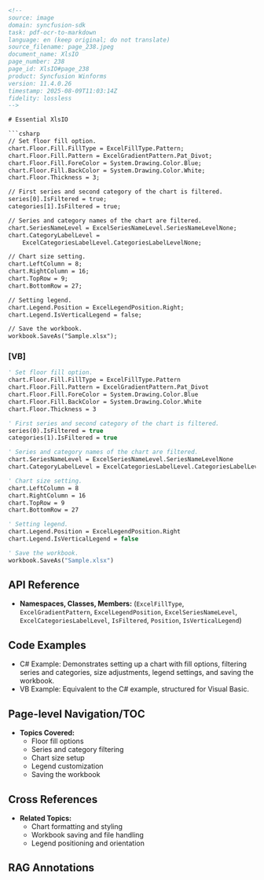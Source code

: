 ```html
<!-- 
source: image
domain: syncfusion-sdk
task: pdf-ocr-to-markdown
language: en (keep original; do not translate)
source_filename: page_238.jpeg
document_name: XlsIO
page_number: 238
page_id: XlsIO#page_238
product: Syncfusion Winforms
version: 11.4.0.26
timestamp: 2025-08-09T11:03:14Z
fidelity: lossless
-->

# Essential XlsIO

```csharp
// Set floor fill option.
chart.Floor.Fill.FillType = ExcelFillType.Pattern;
chart.Floor.Fill.Pattern = ExcelGradientPattern.Pat_Divot;
chart.Floor.Fill.ForeColor = System.Drawing.Color.Blue;
chart.Floor.Fill.BackColor = System.Drawing.Color.White;
chart.Floor.Thickness = 3;

// First series and second category of the chart is filtered.
series[0].IsFiltered = true;
categories[1].IsFiltered = true;

// Series and category names of the chart are filtered.
chart.SeriesNameLevel = ExcelSeriesNameLevel.SeriesNameLevelNone;
chart.CategoryLabelLevel =
    ExcelCategoriesLabelLevel.CategoriesLabelLevelNone;

// Chart size setting.
chart.LeftColumn = 8;
chart.RightColumn = 16;
chart.TopRow = 9;
chart.BottomRow = 27;

// Setting legend.
chart.Legend.Position = ExcelLegendPosition.Right;
chart.Legend.IsVerticalLegend = false;

// Save the workbook.
workbook.SaveAs("Sample.xlsx");
```

### [VB]

```vb
' Set floor fill option.
chart.Floor.Fill.FillType = ExcelFillType.Pattern
chart.Floor.Fill.Pattern = ExcelGradientPattern.Pat_Divot
chart.Floor.Fill.ForeColor = System.Drawing.Color.Blue
chart.Floor.Fill.BackColor = System.Drawing.Color.White
chart.Floor.Thickness = 3

' First series and second category of the chart is filtered.
series(0).IsFiltered = true
categories(1).IsFiltered = true

' Series and category names of the chart are filtered.
chart.SeriesNameLevel = ExcelSeriesNameLevel.SeriesNameLevelNone
chart.CategoryLabelLevel = ExcelCategoriesLabelLevel.CategoriesLabelLevelNone

' Chart size setting.
chart.LeftColumn = 8
chart.RightColumn = 16
chart.TopRow = 9
chart.BottomRow = 27

' Setting legend.
chart.Legend.Position = ExcelLegendPosition.Right
chart.Legend.IsVerticalLegend = false

' Save the workbook.
workbook.SaveAs("Sample.xlsx")
```

## API Reference

- **Namespaces, Classes, Members:** (`ExcelFillType`, `ExcelGradientPattern`, `ExcelLegendPosition`, `ExcelSeriesNameLevel`, `ExcelCategoriesLabelLevel`, `IsFiltered`, `Position`, `IsVerticalLegend`)

## Code Examples

- C# Example: Demonstrates setting up a chart with fill options, filtering series and categories, size adjustments, legend settings, and saving the workbook.
- VB Example: Equivalent to the C# example, structured for Visual Basic.

## Page-level Navigation/TOC

- **Topics Covered:**
  - Floor fill options
  - Series and category filtering
  - Chart size setup
  - Legend customization
  - Saving the workbook

## Cross References

- **Related Topics:**
  - Chart formatting and styling
  - Workbook saving and file handling
  - Legend positioning and orientation

## RAG Annotations

<!-- tags: [XlsIO, chart, fill, filtering, legend, workbook, C#, VB] keywords: [ExcelFillType, ExcelGradientPattern, ExcelLegendPosition, ExcelSeriesNameLevel, ExcelCategoriesLabelLevel, IsFiltered, Position, IsVerticalLegend, SaveAs] -->
```